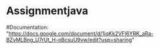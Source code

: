 # Assignmentjava
#Documentation: "https://docs.google.com/document/d/1jqKk2VFl6YRK_aRa-BZvMLBng_U7rUt_H-oBcsuU9vw/edit?usp=sharing"
